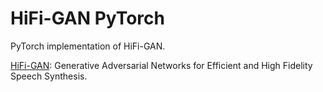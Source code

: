 # HiFi-GAN PyTorch

PyTorch implementation of HiFi-GAN.

[HiFi-GAN](https://arxiv.org/abs/2010.05646): Generative Adversarial Networks for Efficient and High Fidelity Speech Synthesis.
